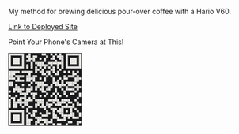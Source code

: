 My method for brewing delicious pour-over coffee with a Hario V60. 

[Link to Deployed Site](https://jdavidrice.github.io/Hario-V60-Instructions/)

Point Your Phone's Camera at This!

![](Assets/Hario_QR.PNG)